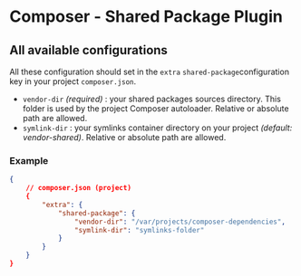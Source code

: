 # Composer - Shared Package Plugin

## All available configurations

All these configuration should set in the `extra` `shared-package`configuration key in your project `composer.json`.

* `vendor-dir` *(required)* : your shared packages sources directory. This folder is used by the project Composer autoloader. Relative or absolute path are allowed.
* `symlink-dir` : your symlinks container directory on your project *(default: vendor-shared)*. Relative or absolute path are allowed.

### Example

``` json
{
    // composer.json (project)
    {
        "extra": {
            "shared-package": {
                "vendor-dir": "/var/projects/composer-dependencies",
                "symlink-dir": "symlinks-folder"
            }
        }
    }
}
```
